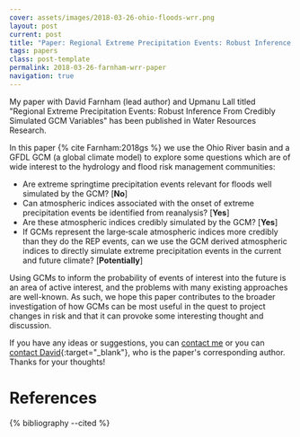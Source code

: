 ```yaml
---
cover: assets/images/2018-03-26-ohio-floods-wrr.png
layout: post
current: post
title: "Paper: Regional Extreme Precipitation Events: Robust Inference From Credibly Simulated GCM Variables"
tags: papers
class: post-template
permalink: 2018-03-26-farnham-wrr-paper
navigation: true
---
```


My paper with David Farnham (lead author) and Upmanu Lall titled "Regional Extreme Precipitation Events: Robust Inference From Credibly Simulated GCM Variables" has been published in Water Resources Research.

In this paper {% cite Farnham:2018gs %} we use the Ohio River basin and a GFDL GCM (a global climate model) to explore some questions which are of wide interest to the hydrology and flood risk management communities:

- Are extreme springtime precipitation events relevant for floods well simulated by the GCM? [**No**]
- Can atmospheric indices associated with the onset of extreme precipitation events be identified from reanalysis? [**Yes**]
- Are these atmospheric indices credibly simulated by the GCM? [**Yes**]
- If GCMs represent the large‐scale atmospheric indices more credibly than they do the REP events, can we use the GCM derived atmospheric indices to directly simulate extreme precipitation events in the current and future climate? [**Potentially**]

Using GCMs to inform the probability of events of interest into the future is an area of active interest, and the problems with many existing approaches are well-known. As such, we hope this paper contributes to the broader investigation of how GCMs can be most useful in the quest to project changes in risk and that it can provoke some interesting thought and discussion.

If you have any ideas or suggestions, you can [contact me]({{site.baseurl}}/contact) or you can [contact David](mailto:djf2137@columbia.edu){:target="_blank"}, who is the paper's corresponding author.
Thanks for your thoughts!

# References

{% bibliography --cited %}